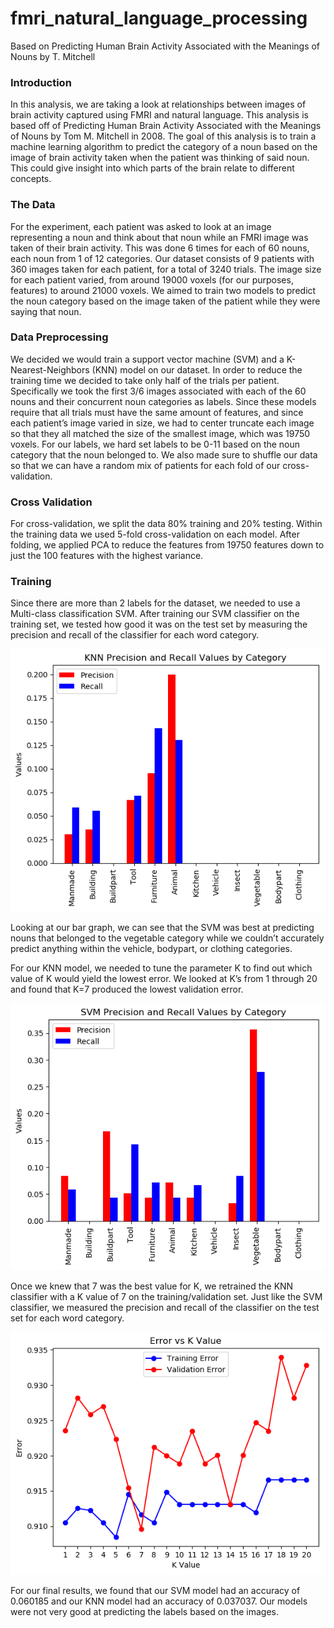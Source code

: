 # fmri_natural_language_processing

Based on Predicting Human Brain Activity Associated with the Meanings of Nouns by T. Mitchell


### Introduction
In this analysis, we are taking a look at relationships between images of brain activity captured using FMRI and natural language. This analysis is based off of Predicting Human Brain Activity Associated with the Meanings of Nouns by Tom M. Mitchell in 2008. The goal of this analysis is to train a machine learning algorithm to predict the category of a noun based on the image of brain activity taken when the patient was thinking of said noun. This could give insight into which parts of the brain relate to different concepts.

### The Data
For the experiment, each patient was asked to look at an image representing a noun and think about that noun while an FMRI image was taken of their brain activity. This was done 6 times for each of 60 nouns, each noun from 1 of 12 categories. Our dataset consists of 9 patients with 360 images taken for each patient, for a total of 3240 trials. The image size for each patient varied, from around 19000 voxels (for our purposes, features) to around 21000 voxels. We aimed to train two models to predict the noun category based on the image taken of the patient while they were saying that noun.

### Data Preprocessing
We decided we would train a support vector machine (SVM) and a K-Nearest-Neighbors (KNN) model on our dataset. In order to reduce the training time we decided to take only half of the trials per patient. Specifically we took the first 3/6 images associated with each of the 60 nouns and their concurrent noun categories as labels. Since these models require that all trials must have the same amount of features, and since each patient’s image varied in size, we had to center truncate each image so that they all matched the size of the smallest image, which was 19750 voxels. For our labels, we hard set labels to be 0-11 based on the noun category that the noun belonged to. We also made sure to shuffle our data so that we can have a random mix of patients for each fold of our cross-validation. 

### Cross Validation
For cross-validation, we split the data 80% training and 20% testing. Within the training data we used 5-fold cross-validation on each model. After folding, we applied PCA to reduce the features from 19750 features down to just the 100 features with the highest variance. 

### Training
Since there are more than 2 labels for the dataset, we needed to use a Multi-class classification SVM. After training our SVM classifier on the training set, we tested how good it was on the test set by measuring the precision and recall of the classifier for each word category.

![](images/image1.png)

Looking at our bar graph, we can see that the SVM was best at predicting nouns that belonged to the vegetable category while we couldn’t accurately predict anything within the vehicle, bodypart, or clothing categories. 

For our KNN model, we needed to tune the parameter K to find out which value of K would yield the lowest error. We looked at K’s from 1 through 20 and found that K=7 produced the lowest validation error.

![](images/image2.png)

Once we knew that 7 was the best value for K, we retrained the KNN classifier with a K value of 7 on the training/validation set. Just like the SVM classifier, we measured the precision and recall of the classifier on the test set for each word category.

![](images/image3.png)

For our final results, we found that our SVM model had an accuracy of 0.060185 and our KNN model had an accuracy of 0.037037. Our models were not very good at predicting the labels based on the images. 
